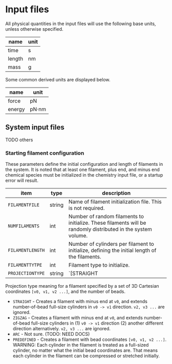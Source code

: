 # Input files

All physical quantities in the input files will use the following base units, unless otherwise specified.

| name      | unit |
|-----------|------|
| time      | s    |
| length    | nm   |
| mass      | g    |

Some common derived units are displayed below.

| name      | unit |
|-----------|------|
| force     | pN   |
| energy    | pN⋅nm |

## System input files

TODO others

### Starting filament configuration

These parameters define the initial configuration and length of filaments in the system. It is noted that at least one filament, plus end, and minus end chemical species must be initialized in the chemistry input file, or a startup error will result.

| item | type | description |
|------|------|-------------|
| `FILAMENTFILE` | string | Name of filament initialization file. This is not required. |
| `NUMFILAMENTS` | int | Number of random filaments to initialize. These filaments will be randomly distributed in the system volume. |
| `FILAMENTLENGTH` | int | Number of cylinders per filament to initialize, defining the initial length of the filaments. |
| `FILAMENTTYTPE` | int | Filament type to initialize. |
| `PROJECTIONTYPE` | string | `[STRAIGHT | ZIGZAG | ARC | PREDEFINED]` Specifies how the beads are sampled between two ends of a filament. |

Projection type meaning for a filament specified by a set of 3D Cartesian coordinates `[v0, v1, v2 ...]`, and the number of beads.
- `STRAIGHT` - Creates a filament with minus end at `v0`, and extends number-of-bead full-size cylinders in `v0 -> v1` direction. `v2, v3 ...` are ignored.
- `ZIGZAG` - Creates a filament with minus end at `v0`, and extends number-of-bead full-size cylinders in (1) `v0 -> v1` direction (2) another different direction alternatively. `v2, v3 ...` are ignored.
- `ARC` - Not sure. (TODO: NEED DOCS)
- `PREDEFINED` - Creates a filament with bead coordinates `[v0, v1, v2 ...]`. WARNING: Each cylinder in the filament is treated as a full-sized cylinder, no matter what the initial bead coordinates are. That means each cylinder in the filament can be compressed or stretched initially.
